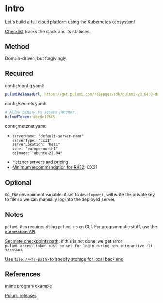 # Intro

Let's build a full cloud platform using the Kubernetes ecosystem!

[Checklist](checklist.md) tracks the stack and its statuses.


## Method

Domain-driven, but forgivingly.


## Required

config/config.yaml:
```yaml
pulumiReleaseUrl: https://get.pulumi.com/releases/sdk/pulumi-v3.64.0-darwin-x64.tar.gz
```

config/secrets.yaml:
```yaml
# Allow binary to access Hetzner.
hcloudToken: abcde12345
```

config/hetzner.yaml:
- ```
  serverName: "default-server-name"
  serverType: "cx11"
  serverLocation: "hel1"
  zone: "europe-north1"
  osImage: "ubuntu-22.04"
  ```
- [Hetzner servers and pricing](https://docs.hetzner.com/cloud/servers/overview/#shared-vcpu)
- [Minimum recommendation for RKE2](https://docs.rke2.io/install/requirements#hardware): CX21



## Optional

`GO_ENV` environment variable: if set to `development`, will write the private key to file so we can manually log into the deployed server.


## Notes

`pulumi.Run` requires doing `pulumi up` on CLI. For programmatic stuff, use the [automation API](https://www.pulumi.com/docs/guides/automation-api/).

[Set state checkpoints path](https://www.pulumi.com/docs/reference/cli/pulumi_login/): if this is not done, we get error `pulumi_access_token must be set for login during non-interactive cli sessions`

[Use `file://<fs-path>` to specify storage for local back end](https://www.pulumi.com/docs/intro/concepts/state/#using-a-self-managed-backend)

## References

[Inline program example](https://github.com/pulumi/automation-api-examples/blob/main/go/inline_program/main.go)

[Pulumi releases](https://www.pulumi.com/docs/get-started/install/versions/)
